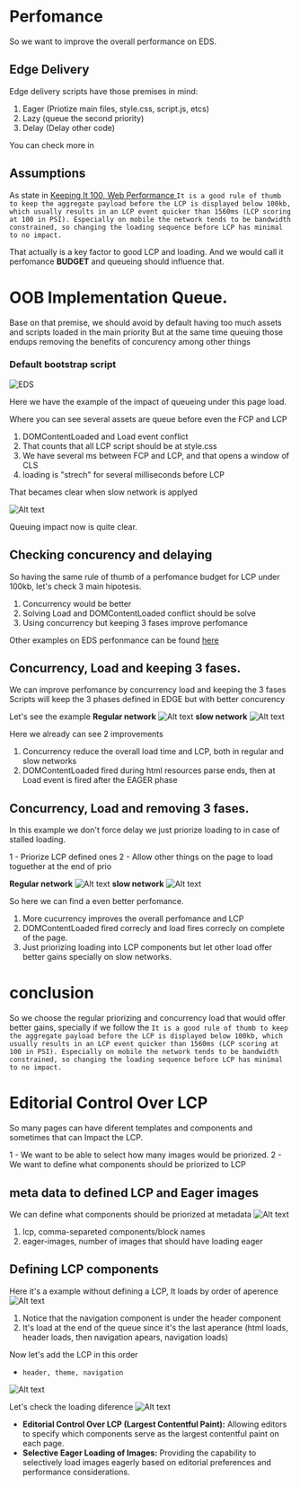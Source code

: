 # Perfomance 

So we want to improve the overall performance on EDS.

## Edge Delivery

Edge delivery scripts have those premises in mind:

1. Eager (Priotize main files, style.css, script.js, etcs)
2. Lazy (queue the second priority)
3. Delay (Delay other code)

You can check more in [](../edge/perfomance.md)

## Assumptions 
As state in [Keeping It 100, Web Performance
](https://www.aem.live/developer/keeping-it-100#three-phase-loading-e-l-d)
```It is a good rule of thumb to keep the aggregate payload before the LCP is displayed below 100kb, which usually results in an LCP event quicker than 1560ms (LCP scoring at 100 in PSI). Especially on mobile the network tends to be bandwidth constrained, so changing the loading sequence before LCP has minimal to no impact.```

That actually is a key factor to good LCP and loading.
And we would call it perfomance __BUDGET__ and queueing should influence that.


# OOB Implementation Queue.

Base on that premise, we should avoid by default having too much assets and scripts loaded in the main priority
But at the same time queuing those endups removing the benefits of concurency among other things

### Default bootstrap script

![EDS](../assets/franklin-regular-network.png)

Here we have the example of the impact of queueing under this page load.

Where you can see several assets are queue before even the FCP and LCP

1. DOMContentLoaded and Load event conflict 
2. That counts that all LCP script should be at style.css
3. We have several ms between FCP and LCP, and that opens a window of CLS
4. loading is "strech" for several milliseconds before LCP

That becames clear when slow network is applyed

![Alt text](../assets/franklin-slow3g-network.png)

Queuing impact now is quite clear.


## Checking concurency and delaying

So having the same rule of thumb of a perfomance budget for LCP under 100kb, let's check 3 main hipotesis.

1. Concurrency would be better
2. Solving Load and DOMContentLoaded conflict should be solve
3. Using concurrency but keeping 3 fases improve perfomance

Other examples on EDS perfonmance can be found [here](../edge/perfomance.md)

## Concurrency, Load and keeping 3 fases.

We can improve perfomance by concurrency load and keeping the 3 fases 
Scripts will keep the 3 phases defined in EDGE but with better concurency

Let's see the example
__Regular network__
![Alt text](../assets/raqn-wifi-await.png)
__slow network__
![Alt text](../assets/raqn-slow3g-await.png) 

Here we already can see 2 improvements 

1. Concurrency reduce the overall load time and LCP, both in regular and slow networks
2. DOMContentLoaded fired during html resources parse ends, then at Load event is fired after the EAGER phase 

## Concurrency, Load and removing 3 fases.

In this example we don't force delay we just priorize loading to in case of stalled loading.

1 - Priorize LCP defined ones
2 - Allow other things on the page to load toguether at the end of prio

__Regular network__
![Alt text](../assets/raqn-wifi-regular.png)
__slow network__
![Alt text](../assets/raqn-slow3g-regular.png) 


So here we can find a even better perfomance.

1. More cucurrency improves the overall perfomance and LCP
2. DOMContentLoaded fired correcly and load fires correcly on complete of the page.
3. Just priorizing loading into LCP components but let other load offer better gains specially on slow networks.


# conclusion 

So we choose the regular priorizing and concurrency load that would offer better gains, specially if we follow the
```It is a good rule of thumb to keep the aggregate payload before the LCP is displayed below 100kb, which usually results in an LCP event quicker than 1560ms (LCP scoring at 100 in PSI). Especially on mobile the network tends to be bandwidth constrained, so changing the loading sequence before LCP has minimal to no impact.```

# Editorial Control Over LCP

So many pages can have diferent templates and components and sometimes that can Impact the LCP.

1 - We want to be able to select how many images would be priorized.
2 - We want to define what components should be priorized to LCP

## meta data to defined LCP and Eager images
We can define what components should be priorized at metadata
![Alt text](../assets/eager-lcp.png)

1. lcp, comma-separeted components/block names
2. eager-images, number of images that should have loading eager

## Defining LCP components

Here it's a example without defining a LCP,
It loads by order of aperence
![Alt text](../assets/no-lcp-loading.png)
1. Notice that the navigation component is under the header component 
2. It's load at the end of the queue since it's the last aperance (html loads, header loads, then navigation apears, navigation loads)

Now let's add the LCP in this order
 - `header, theme, navigation`

![Alt text](../assets/lcp-setup-1.png)

Let's check the loading diference 
![Alt text](../assets/lcp-setup-preview.png)



   - **Editorial Control Over LCP (Largest Contentful Paint):** Allowing editors to specify which components serve as the largest contentful paint on each page.
   - **Selective Eager Loading of Images:** Providing the capability to selectively load images eagerly based on editorial preferences and performance considerations.